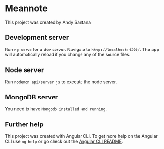 # Meannote

This project was created by Andy Santana

## Development server

Run `ng serve` for a dev server. Navigate to `http://localhost:4200/`. The app will automatically reload if you change any of the source files.

## Node server

Run `nodemon api/server.js` to execute the node server.

## MongoDB server

You need to have `Mongodb installed and running`.


## Further help

This project was created with Angular CLI. To get more help on the Angular CLI use `ng help` or go check out the [Angular CLI README](https://github.com/angular/angular-cli/blob/master/README.md).
